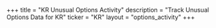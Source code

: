 +++
title = "KR Unusual Options Activity"
description = "Track Unusual Options Data for KR"
ticker = "KR"
layout = "options_activity"
+++

